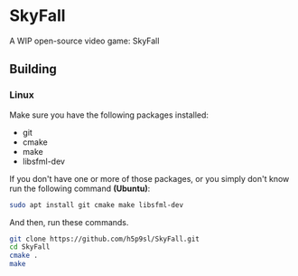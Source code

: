 # SkyFall
A WIP open-source video game: SkyFall

## Building
### Linux
Make sure you have the following packages installed:
- git
- cmake
- make
- libsfml-dev

If you don't have one or more of those packages, or you simply don't know run the following command **(Ubuntu)**:
```bash
sudo apt install git cmake make libsfml-dev
```
And then, run these commands.
```bash
git clone https://github.com/h5p9sl/SkyFall.git
cd SkyFall
cmake .
make
```
